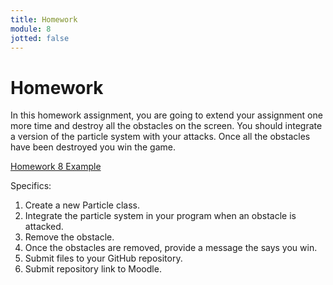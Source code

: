 ```yaml
---
title: Homework
module: 8
jotted: false
---
```


# Homework

In this homework assignment, you are going to extend your assignment one more time and destroy all the obstacles on the screen.  You should integrate a version of the particle system with your attacks. Once all the obstacles have been destroyed you win the game.

<a href="https://github.com/Montana-Media-Arts/220_CreativeCoding2-Spring2022-Samples/tree/main/Homework%207" target="_new">Homework 8 Example</a>

Specifics:

1. Create a new Particle class.
2. Integrate the particle system in your program when an obstacle is attacked.
3. Remove the obstacle.
4. Once the obstacles are removed, provide a message the says you win.
5. Submit files to your GitHub repository.
6. Submit repository link to Moodle.